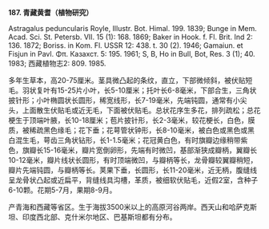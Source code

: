 **187. 青藏黄耆（植物研究）**

Astragalus peduncularis Royle, Illustr. Bot. Himal. 199. 1839; Bunge in Mem. Acad. Sci. St. Petersb. VII. 15 (1): 168. 1869; Baker in Hook. f. Fl. Brit. Ind 2: 136. 1872; Boriss. in Kom. Fl. USSR 12: 438. t. 30 (2). 1946; Gamaiun. et Fisjun in Pavl. Φπ. Казахст. 5: 195. 1961; S, B, Ho in Bull, Bot, Res. 3 (1); 40. 1983; 西藏植物志2: 809. 1985.

多年生草本，高20-75厘米。茎具微凸起的条纹，直立，下部微倾斜，被伏贴短毛。羽状复叶有15-25片小叶，长5-10厘米；托叶长6-8毫米，下部合生，三角状披针形；小叶椭圆状长圆形，稀宽线形，长7-19毫米，先端钝圆，通常有小尖头，上面散生伏贴毛或近无毛，下面被伏贴毛。总状花序生多花，排列疏松；总花梗生于顶端叶腋，长10-18厘米；苞片披针形，长2-3毫米，较花梗长，白色，膜质，被稀疏黑色缘毛；花下垂；花萼管状钟形，长8-10毫米，被白色或黑色或黑白混生毛，萼齿三角状钻形，长1-1.5毫米；花冠黄白色，有时旗瓣边缘稍带紫色，旗瓣长15-16毫米，瓣片宽倒卵形，先端有时微凹，基部渐狭成瓣柄，翼瓣长10-12毫米，瓣片线状长圆形，有时顶端微凹，与瓣柄等长，龙骨瓣较翼瓣稍短，瓣片先端钝圆，与瓣柄等长。荚果下垂，长圆形，长11-20毫米，近无柄，腹缝线呈龙骨状凸起或近扁平，背缝线具沟槽，革质，被细软伏贴毛，近假2室，含种子6-10颗。花期5-7月，果期8-9月。

产青海和西藏等省区。生于海拔3500米以上的高原河谷两岸。西天山和哈萨克斯坦、印度西北部、克什米尔地区、巴基斯坦都有分布。
